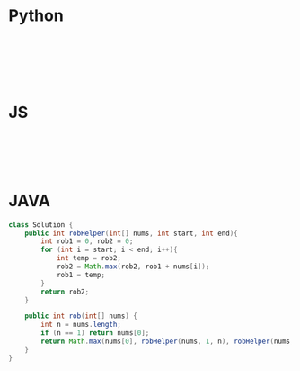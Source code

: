 # Python

```python
        
```

<br />
<br />
<br />

# JS

```

```

<br />
<br />
<br />

# JAVA
```java
class Solution {
    public int robHelper(int[] nums, int start, int end){
        int rob1 = 0, rob2 = 0;
        for (int i = start; i < end; i++){
            int temp = rob2;
            rob2 = Math.max(rob2, rob1 + nums[i]);
            rob1 = temp;
        }
        return rob2;
    }

    public int rob(int[] nums) {
        int n = nums.length;
        if (n == 1) return nums[0];
        return Math.max(nums[0], robHelper(nums, 1, n), robHelper(nums, 0, n-1));
    }
}
```